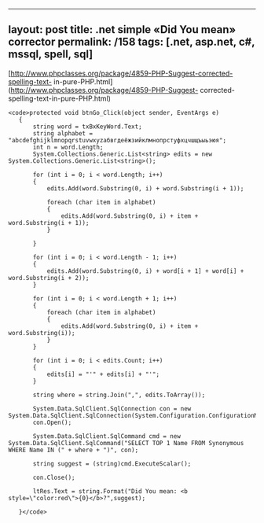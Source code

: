 ---
layout: post
title: .net simple &#171;Did You mean&#187; corrector
permalink: /158
tags: [.net, asp.net, c#, mssql, spell, sql]
----

[http://www.phpclasses.org/package/4859-PHP-Suggest-corrected-spelling-text-
in-pure-PHP.html](http://www.phpclasses.org/package/4859-PHP-Suggest-
corrected-spelling-text-in-pure-PHP.html)

    
    <code>protected void btnGo_Click(object sender, EventArgs e)
       {
           string word = txBxKeyWord.Text;
           string alphabet = "abcdefghijklmnopqrstuvwxyzабвгдеёжзийклмнопрстуфхцчшщъыьэюя";
           int n = word.Length;
           System.Collections.Generic.List<string> edits = new System.Collections.Generic.List<string>();
    
           for (int i = 0; i < word.Length; i++)
           {
               edits.Add(word.Substring(0, i) + word.Substring(i + 1));
    
               foreach (char item in alphabet)
               {
                   edits.Add(word.Substring(0, i) + item + word.Substring(i + 1));
               }
    
           }
    
           for (int i = 0; i < word.Length - 1; i++)
           {
               edits.Add(word.Substring(0, i) + word[i + 1] + word[i] + word.Substring(i + 2));
           }
    
           for (int i = 0; i < word.Length + 1; i++)
           {
               foreach (char item in alphabet)
               {
                   edits.Add(word.Substring(0, i) + item + word.Substring(i));
               }
           }
    
           for (int i = 0; i < edits.Count; i++)
           {
               edits[i] = "'" + edits[i] + "'";
           }
    
           string where = string.Join(",", edits.ToArray());
    
           System.Data.SqlClient.SqlConnection con = new System.Data.SqlClient.SqlConnection(System.Configuration.ConfigurationManager.ConnectionStrings["RabotaUA"].ToString());
           con.Open();
    
           System.Data.SqlClient.SqlCommand cmd = new System.Data.SqlClient.SqlCommand("SELECT TOP 1 Name FROM Synonymous WHERE Name IN (" + where + ")", con);
    
           string suggest = (string)cmd.ExecuteScalar();
    
           con.Close();
    
           ltRes.Text = string.Format("Did You mean: <b style=\"color:red\">{0}</b>?",suggest);
    
       }</code>

